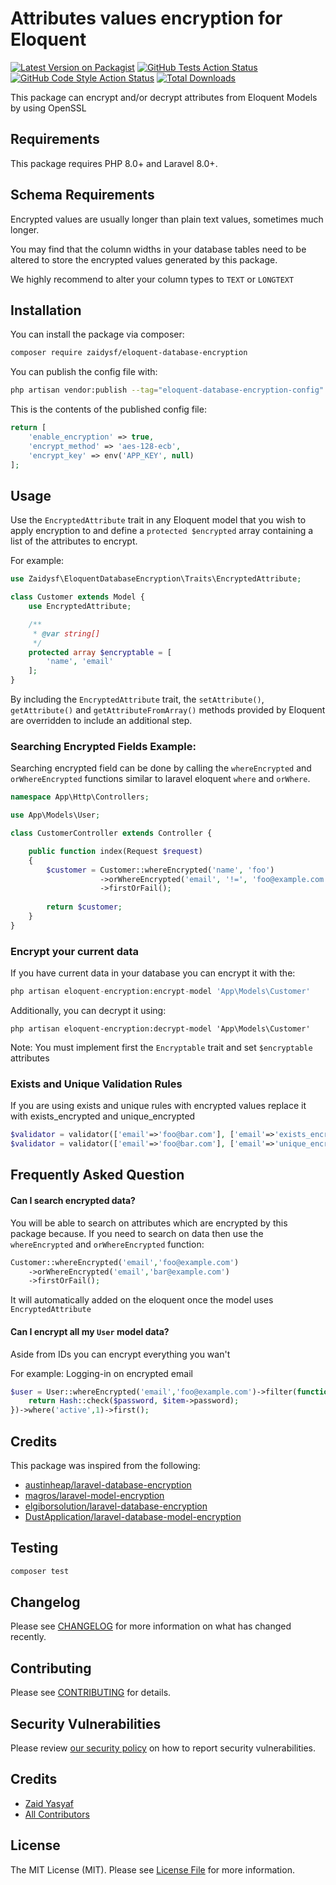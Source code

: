 # Attributes values encryption for Eloquent

[![Latest Version on Packagist](https://img.shields.io/packagist/v/zaidysf/eloquent-database-encryption.svg?style=flat-square)](https://packagist.org/packages/zaidysf/eloquent-database-encryption)
[![GitHub Tests Action Status](https://img.shields.io/github/actions/workflow/status/zaidysf/eloquent-database-encryption/run-tests.yml?branch=main&label=tests&style=flat-square)](https://github.com/zaidysf/eloquent-database-encryption/actions?query=workflow%3Arun-tests+branch%3Amain)
[![GitHub Code Style Action Status](https://img.shields.io/github/actions/workflow/status/zaidysf/eloquent-database-encryption/fix-php-code-style-issues.yml?branch=main&label=code%20style&style=flat-square)](https://github.com/zaidysf/eloquent-database-encryption/actions?query=workflow%3A"Fix+PHP+code+style+issues"+branch%3Amain)
[![Total Downloads](https://img.shields.io/packagist/dt/zaidysf/eloquent-database-encryption.svg?style=flat-square)](https://packagist.org/packages/zaidysf/eloquent-database-encryption)

This package can encrypt and/or decrypt attributes from Eloquent Models by using OpenSSL

## Requirements

This package requires PHP 8.0+ and Laravel 8.0+.

## Schema Requirements

Encrypted values are usually longer than plain text values, sometimes much longer.

You may find that the column widths in your database tables need to be altered to store the encrypted values generated by this package.

We highly recommend to alter your column types to `TEXT` or `LONGTEXT`

## Installation

You can install the package via composer:

```bash
composer require zaidysf/eloquent-database-encryption
```

You can publish the config file with:

```bash
php artisan vendor:publish --tag="eloquent-database-encryption-config"
```

This is the contents of the published config file:

```php
return [
    'enable_encryption' => true,
    'encrypt_method' => 'aes-128-ecb',
    'encrypt_key' => env('APP_KEY', null)
];
```
## Usage

Use the `EncryptedAttribute` trait in any Eloquent model that you wish to apply encryption
to and define a `protected $encrypted` array containing a list of the attributes to encrypt.

For example:

```php
use Zaidysf\EloquentDatabaseEncryption\Traits\EncryptedAttribute;

class Customer extends Model {
    use EncryptedAttribute;

    /**
     * @var string[]
     */
    protected array $encryptable = [
        'name', 'email'
    ];
}
```

By including the `EncryptedAttribute` trait, the `setAttribute()`, `getAttribute()` and `getAttributeFromArray()`
methods provided by Eloquent are overridden to include an additional step.

### Searching Encrypted Fields Example:
Searching encrypted field can be done by calling the `whereEncrypted` and `orWhereEncrypted` functions
similar to laravel eloquent `where` and `orWhere`.


```php
namespace App\Http\Controllers;

use App\Models\User;

class CustomerController extends Controller {

    public function index(Request $request)
    {
        $customer = Customer::whereEncrypted('name', 'foo')
                    ->orWhereEncrypted('email', '!=', 'foo@example.com')
                    ->firstOrFail();
        
        return $customer;
    }
}
```

### Encrypt your current data
If you have current data in your database you can encrypt it with the: 
```php
php artisan eloquent-encryption:encrypt-model 'App\Models\Customer'
```
    
Additionally, you can decrypt it using:
```
php artisan eloquent-encryption:decrypt-model 'App\Models\Customer'
```

Note: You must implement first the `Encryptable` trait and set `$encryptable` attributes

### Exists and Unique Validation Rules
 If you are using exists and unique rules with encrypted values replace it with exists_encrypted and unique_encrypted 
```php      
$validator = validator(['email'=>'foo@bar.com'], ['email'=>'exists_encrypted:customers,email']);
$validator = validator(['email'=>'foo@bar.com'], ['email'=>'unique_encrypted:customers,email']);
```

## Frequently Asked Question
#### Can I search encrypted data?
You will be able to search on attributes which are encrypted by this package because.
If you need to search on data then use the `whereEncrypted` and `orWhereEncrypted` function:
```php
Customer::whereEncrypted('email','foo@example.com')
    ->orWhereEncrypted('email','bar@example.com')
    ->firstOrFail();
```
It will automatically added on the eloquent once the model uses `EncryptedAttribute`

#### Can I encrypt all my `User` model data?
Aside from IDs you can encrypt everything you wan't

For example:
Logging-in on encrypted email
```php
$user = User::whereEncrypted('email','foo@example.com')->filter(function ($item) use ($request) {
    return Hash::check($password, $item->password);
})->where('active',1)->first();
```

## Credits
This package was inspired from the following:
 - [austinheap/laravel-database-encryption](https://github.com/austinheap/laravel-database-encryption)
 - [magros/laravel-model-encryption](https://github.com/magros/laravel-model-encryption)
 - [elgiborsolution/laravel-database-encryption](https://github.com/elgiborsolution/laravel-database-encryption/)
 - [DustApplication/laravel-database-model-encryption](https://github.com/DustApplication/laravel-database-model-encryption.git)

## Testing

```bash
composer test
```

## Changelog

Please see [CHANGELOG](CHANGELOG.md) for more information on what has changed recently.

## Contributing

Please see [CONTRIBUTING](CONTRIBUTING.md) for details.

## Security Vulnerabilities

Please review [our security policy](../../security/policy) on how to report security vulnerabilities.

## Credits

- [Zaid Yasyaf](https://github.com/zaidysf)
- [All Contributors](../../contributors)

## License

The MIT License (MIT). Please see [License File](LICENSE.md) for more information.
